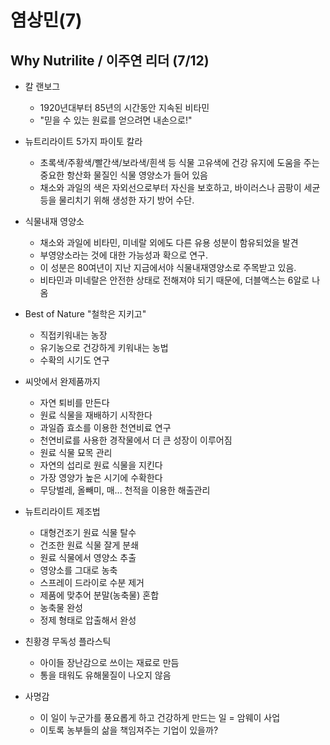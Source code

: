 # 염상민(7)
## Why Nutrilite / 이주연 리더 (7/12)

+ 칼 랜보그
    - 1920년대부터 85년의 시간동안 지속된 비타민
    - "믿을 수 있는 원료를 얻으려면 내손으로!"

+ 뉴트리라이트 5가지 파이토 칼라
    - 초록색/주황색/빨간색/보라색/흰색 등 식물 고유색에 건강 유지에 도움을 주는 중요한 항산화 물질인 식물 영양소가 들어 있음
    - 채소와 과일의 색은 자외선으로부터 자신을 보호하고, 바이러스나 곰팡이 세균 등을 물리치기 위해 생성한 자기 방어 수단.

+ 식물내재 영양소
    - 채소와 과일에 비타민, 미네랄 외에도 다른 유용 성분이 함유되었을 발견
    - 부영양소라는 것에 대한 가능성과 확으로 연구.
    - 이 성분은 80여년이 지난 지금에서야 식물내재영양소로 주목받고 있음.
    - 비타민과 미네랄은 안전한 상태로 전해져야 되기 때문에, 더블액스는 6알로 나옴

+ Best of Nature "철학은 지키고"
    - 직접키워내는 농장
    - 유기농으로 건강하게 키워내는 농법
    - 수확의 시기도 연구

+ 씨앗에서 완제품까지
    - 자연 퇴비를 만든다
    - 원료 식물을 재배하기 시작한다
    - 과일즙 효소를 이용한 천연비료 연구
    - 천연비료를 사용한 경작물에서 더 큰 성장이 이루어짐
    - 원료 식물 묘목 관리
    - 자연의 섭리로 원료 식물을 지킨다
    - 가장 영양가 높은 시기에 수확한다
    - 무당벌레, 올빼미, 매... 천적을 이용한 해출관리

+ 뉴트리라이트 제조법
    - 대형건조기 원료 식물 탈수
    - 건조한 원료 식물 잘게 분쇄
    - 원료 식물에서 영양소 추출
    - 영양소를 그대로 농축
    - 스프레이 드라이로 수분 제거
    - 제품에 맞추어 분말(농축물) 혼합
    - 농축물 완성
    - 정제 형태로 압출해서 완성

+ 친황경 무독성 플라스틱
    - 아이들 장난감으로 쓰이는 재료로 만듬
    - 통을 태워도 유해물질이 나오지 않음

+ 사명감
    - 이 일이 누군가를 풍요롭게 하고 건강하게 만드는 일 = 암웨이 사업
    - 이토록 농부들의 삶을 책임져주는 기업이 있을까?
    